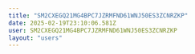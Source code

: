 ```yaml
---
title: "SM2CXEGQ21MG4BPC7JZRMFND61WNJ50ES3ZCNRZKP"
date: 2025-02-19T23:10:06.581Z
user: SM2CXEGQ21MG4BPC7JZRMFND61WNJ50ES3ZCNRZKP
layout: "users"
---
```

    